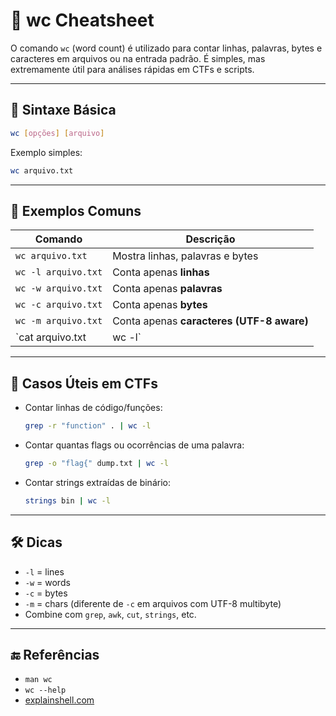 # 📏 wc Cheatsheet

O comando `wc` (word count) é utilizado para contar linhas, palavras, bytes e caracteres em arquivos ou na entrada padrão. É simples, mas extremamente útil para análises rápidas em CTFs e scripts.

---

## 📌 Sintaxe Básica

```bash
wc [opções] [arquivo]
```

Exemplo simples:

```bash
wc arquivo.txt
```

---

## 🔧 Exemplos Comuns

| Comando               | Descrição                                      |
|------------------------|------------------------------------------------|
| `wc arquivo.txt`      | Mostra linhas, palavras e bytes                |
| `wc -l arquivo.txt`   | Conta apenas **linhas**                        |
| `wc -w arquivo.txt`   | Conta apenas **palavras**                      |
| `wc -c arquivo.txt`   | Conta apenas **bytes**                         |
| `wc -m arquivo.txt`   | Conta apenas **caracteres (UTF-8 aware)**      |
| `cat arquivo.txt | wc -l` | Conta linhas da saída de outro comando     |

---

## 🧪 Casos Úteis em CTFs

- Contar linhas de código/funções:
  ```bash
  grep -r "function" . | wc -l
  ```

- Contar quantas flags ou ocorrências de uma palavra:
  ```bash
  grep -o "flag{" dump.txt | wc -l
  ```

- Contar strings extraídas de binário:
  ```bash
  strings bin | wc -l
  ```

---

## 🛠 Dicas

- `-l` = lines  
- `-w` = words  
- `-c` = bytes  
- `-m` = chars (diferente de `-c` em arquivos com UTF-8 multibyte)  
- Combine com `grep`, `awk`, `cut`, `strings`, etc.

---

## 🔚 Referências

- `man wc`
- `wc --help`
- [explainshell.com](https://explainshell.com/)
